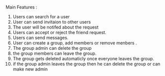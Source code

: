 Main Features :
1. Users can search for a user
2. User can send invitaion to other users
3. The user will be notifed about the request
4. Users can accept or reject the friend request.
5. Users can send messages.
6. User can create a group, add members or remove menbers .
7. The group admin can delete the group
8. the group members can leave the group.
9. The group gets deleted automaticly once everyone leaves the group.
10. if the group admin leaves the group then he can delete the group or can make new admin

